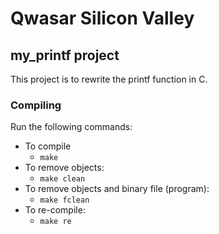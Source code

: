 # Qwasar Silicon Valley
## my_printf project
 
This project is to rewrite the printf function in C. 
 

### Compiling

Run the following commands:

* To compile
	- `make`
* To remove objects:
	- `make clean`
* To remove objects and binary file (program):
	- `make fclean`
* To re-compile:
	- `make re`

